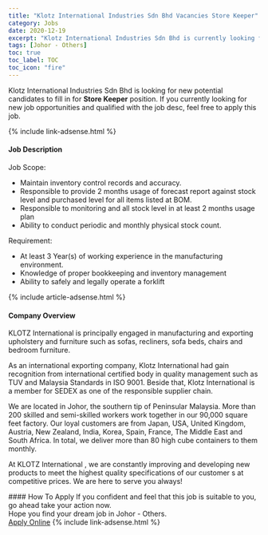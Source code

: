 ```yaml
---
title: "Klotz International Industries Sdn Bhd Vacancies Store Keeper" 
category: Jobs 
date: 2020-12-19 
excerpt: "Klotz International Industries Sdn Bhd is currently looking for suitable person to fill in the Store Keeper which positioned at Johor - Others" 
tags: [Johor - Others] 
toc: true 
toc_label: TOC 
toc_icon: "fire" 
--- 
```


<p>Klotz International Industries Sdn Bhd is looking for new potential candidates to fill in for <b>Store Keeper</b> position. If you currently looking for new job opportunities and qualified with the job desc, feel free to apply this job.
</p>{% include link-adsense.html %} 
<div><div><div><h4>Job Description</h4></div></div><div><div><span><div><p>Job Scope:</p><ul><li>Maintain inventory control records and accuracy.</li><li>Responsible to provide 2 months usage of forecast report against stock level and purchased level for all items listed at BOM.</li><li>Responsible to monitoring and all stock level in at least 2 months usage plan</li><li>Ability to conduct periodic and monthly physical stock count.</li></ul><p>Requirement:</p><ul><li>At least 3 Year(s) of working experience in the manufacturing environment.</li><li>Knowledge of proper bookkeeping and inventory management</li><li>Ability to safely and legally operate a forklift</li></ul></div></span></div></div></div> 
{% include article-adsense.html %} 
<div><div><div><h4>Company Overview</h4></div></div><div><div><span><div><p>KLOTZ International is principally engaged in manufacturing and exporting upholstery and furniture such as sofas, recliners, sofa beds, chairs and bedroom furniture.</p><p>As an international exporting company, Klotz International had gain recognition from international certified body in quality management such as TUV and Malaysia Standards in ISO 9001. Beside that, Klotz International is a&#160;member for SEDEX as one of the responsible supplier chain.</p><p>We are located in Johor, the southern tip of Peninsular Malaysia. More than 200 skilled and semi-skilled workers work together in our 90,000 square feet factory. Our loyal customers are from Japan, USA, United Kingdom, Austria, New Zealand, India, Korea, Spain, France, The Middle East and South Africa. In total, we deliver more than 80 high cube containers to them monthly.</p><p>At KLOTZ International , we are constantly improving and developing new products to meet the highest quality specifications of our customer s at competitive prices. We are here to serve you always!</p></div></span></div></div></div> 
#### How To Apply 
If you confident and feel that this job is suitable to you, go ahead take your action now. <br/> 
Hope you find your dream job in Johor - Others. <br/> 
<a href="https://www.jobstreet.com.my/en/job/store-keeper-4448023?jobId=jobstreet-my-job-4448023&sectionRank=4&token=0~e1e7cdd9-fd49-4ed7-b818-65086ad3b75f&fr=SRP%20View%20In%20New%20Ta" class="btn btn--info" target="_blank" rel="nofollow noopenner">Apply Online</a> 
{% include link-adsense.html %} 